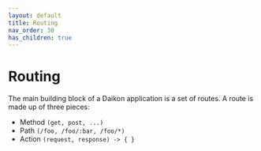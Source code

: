 ```yaml
---
layout: default
title: Routing
nav_order: 30
has_children: true
---
```


# Routing

The main building block of a Daikon application is a set of routes. A route is made up of three pieces:

* Method ```(get, post, ...)```
* Path ```(/foo, /foo/:bar, /foo/*)```
* Action ```(request, response) -> { }```